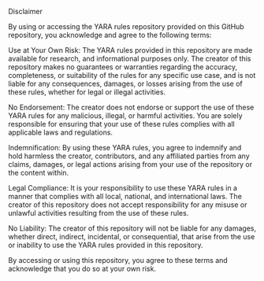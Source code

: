 Disclaimer

By using or accessing the YARA rules repository provided on this GitHub repository, you acknowledge and agree to the following terms:

Use at Your Own Risk: The YARA rules provided in this repository are made available for research, and informational purposes only. The creator of this repository makes no guarantees or warranties regarding the accuracy, completeness, or suitability of the rules for any specific use case, and is not liable for any consequences, damages, or losses arising from the use of these rules, whether for legal or illegal activities.

No Endorsement: The creator does not endorse or support the use of these YARA rules for any malicious, illegal, or harmful activities. You are solely responsible for ensuring that your use of these rules complies with all applicable laws and regulations.

Indemnification: By using these YARA rules, you agree to indemnify and hold harmless the creator, contributors, and any affiliated parties from any claims, damages, or legal actions arising from your use of the repository or the content within.

Legal Compliance: It is your responsibility to use these YARA rules in a manner that complies with all local, national, and international laws. The creator of this repository does not accept responsibility for any misuse or unlawful activities resulting from the use of these rules.

No Liability: The creator of this repository will not be liable for any damages, whether direct, indirect, incidental, or consequential, that arise from the use or inability to use the YARA rules provided in this repository.

By accessing or using this repository, you agree to these terms and acknowledge that you do so at your own risk.

